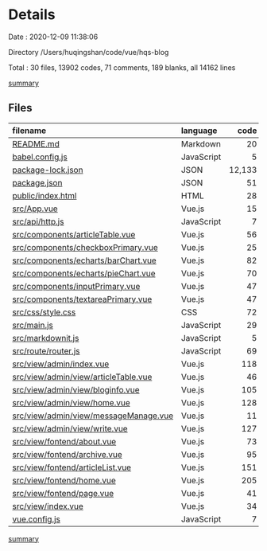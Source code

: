 # Details

Date : 2020-12-09 11:38:06

Directory /Users/huqingshan/code/vue/hqs-blog

Total : 30 files,  13902 codes, 71 comments, 189 blanks, all 14162 lines

[summary](results.md)

## Files
| filename | language | code | comment | blank | total |
| :--- | :--- | ---: | ---: | ---: | ---: |
| [README.md](/README.md) | Markdown | 20 | 0 | 12 | 32 |
| [babel.config.js](/babel.config.js) | JavaScript | 5 | 0 | 1 | 6 |
| [package-lock.json](/package-lock.json) | JSON | 12,133 | 0 | 1 | 12,134 |
| [package.json](/package.json) | JSON | 51 | 0 | 1 | 52 |
| [public/index.html](/public/index.html) | HTML | 28 | 5 | 3 | 36 |
| [src/App.vue](/src/App.vue) | Vue.js | 15 | 0 | 3 | 18 |
| [src/api/http.js](/src/api/http.js) | JavaScript | 7 | 3 | 6 | 16 |
| [src/components/articleTable.vue](/src/components/articleTable.vue) | Vue.js | 56 | 0 | 6 | 62 |
| [src/components/checkboxPrimary.vue](/src/components/checkboxPrimary.vue) | Vue.js | 25 | 0 | 1 | 26 |
| [src/components/echarts/barChart.vue](/src/components/echarts/barChart.vue) | Vue.js | 82 | 14 | 4 | 100 |
| [src/components/echarts/pieChart.vue](/src/components/echarts/pieChart.vue) | Vue.js | 70 | 11 | 3 | 84 |
| [src/components/inputPrimary.vue](/src/components/inputPrimary.vue) | Vue.js | 47 | 0 | 3 | 50 |
| [src/components/textareaPrimary.vue](/src/components/textareaPrimary.vue) | Vue.js | 47 | 0 | 4 | 51 |
| [src/css/style.css](/src/css/style.css) | CSS | 72 | 9 | 12 | 93 |
| [src/main.js](/src/main.js) | JavaScript | 29 | 6 | 8 | 43 |
| [src/markdownit.js](/src/markdownit.js) | JavaScript | 5 | 3 | 4 | 12 |
| [src/route/router.js](/src/route/router.js) | JavaScript | 69 | 4 | 4 | 77 |
| [src/view/admin/index.vue](/src/view/admin/index.vue) | Vue.js | 118 | 1 | 18 | 137 |
| [src/view/admin/view/articleTable.vue](/src/view/admin/view/articleTable.vue) | Vue.js | 46 | 0 | 3 | 49 |
| [src/view/admin/view/bloginfo.vue](/src/view/admin/view/bloginfo.vue) | Vue.js | 105 | 0 | 2 | 107 |
| [src/view/admin/view/home.vue](/src/view/admin/view/home.vue) | Vue.js | 128 | 0 | 13 | 141 |
| [src/view/admin/view/messageManage.vue](/src/view/admin/view/messageManage.vue) | Vue.js | 11 | 0 | 4 | 15 |
| [src/view/admin/view/write.vue](/src/view/admin/view/write.vue) | Vue.js | 127 | 8 | 3 | 138 |
| [src/view/fontend/about.vue](/src/view/fontend/about.vue) | Vue.js | 73 | 2 | 6 | 81 |
| [src/view/fontend/archive.vue](/src/view/fontend/archive.vue) | Vue.js | 95 | 0 | 10 | 105 |
| [src/view/fontend/articleList.vue](/src/view/fontend/articleList.vue) | Vue.js | 151 | 1 | 18 | 170 |
| [src/view/fontend/home.vue](/src/view/fontend/home.vue) | Vue.js | 205 | 2 | 25 | 232 |
| [src/view/fontend/page.vue](/src/view/fontend/page.vue) | Vue.js | 41 | 2 | 5 | 48 |
| [src/view/index.vue](/src/view/index.vue) | Vue.js | 34 | 0 | 6 | 40 |
| [vue.config.js](/vue.config.js) | JavaScript | 7 | 0 | 0 | 7 |

[summary](results.md)